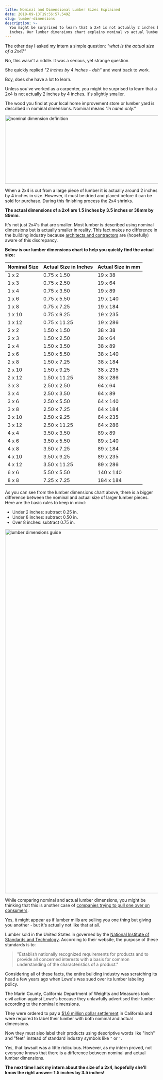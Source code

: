 ```yaml
---
title: Nominal and Dimensional Lumber Sizes Explained
date: 2018-09-13T19:56:57.549Z
slug: lumber-dimensions
description: >-
  You might be surprised to learn that a 2x4 is not actually 2 inches by 4
  inches. Our lumber dimensions chart explains nominal vs actual lumber sizes.
---
```

The other day I asked my intern a simple question: <em>"what is the actual size of a 2x4?"</em>



No, this wasn't a riddle. It was a serious, yet strange question.



She quickly replied <em>"2 inches by 4 inches - duh"</em> and went back to work.



Boy, does she have a lot to learn.



Unless you've worked as a carpenter, you might be surprised to learn that a 2x4 is not actually 2 inches by 4 inches. It's slightly smaller.



The wood you find at your local home improvement store or lumber yard is described in nominal dimensions. Nominal means <em>"in name only."</em> 



<img src="https://www.doorwaysmagazine.com/wp-content/uploads/nominal_dimension_definition.jpg" alt="nominal dimension definition" width="520" height="225" class="aligncenter size-full wp-image-13961" />



When a 2x4 is cut from a large piece of lumber it is actually around 2 inches by 4 inches in size. However, it must be dried and planed before it can be sold for purchase. During this finishing process the 2x4 shrinks.



<strong>The actual dimensions of a 2x4 are 1.5 inches by 3.5 inches or 38mm by 89mm.</strong>



It's not just 2x4's that are smaller. Most lumber is described using nominal dimensions but is actually smaller in reality. This fact makes no difference in the building industry because <a href="https://www.doorwaysmagazine.com/how-to-design-your-own-house/" target="_blank">architects and contractors</a> are (hopefully) aware of this discrepancy.



<strong>Below is our lumber dimensions chart to help you quickly find the actual size:</strong>



<table>

<thead>

<tr><th>Nominal Size</th><th>Actual Size in Inches</th><th>Actual Size in mm</th></tr>

</thead>

<tbody>

<tr><td>1 x 2</td><td>0.75 x 1.50</td><td>19 x 38</td></tr>

<tr><td>1 x 3</td><td>0.75 x 2.50</td><td>19 x 64</td></tr>

<tr><td>1 x 4</td><td>0.75 x 3.50</td><td>19 x 89</td></tr>

<tr><td>1 x 6</td><td>0.75 x 5.50</td><td>19 x 140</td></tr>

<tr><td>1 x 8</td><td>0.75 x 7.25</td><td>19 x 184</td></tr>

<tr><td>1 x 10</td><td>0.75 x 9.25</td><td>19 x 235</td></tr>

<tr><td>1 x 12</td><td>0.75 x 11.25</td><td>19 x 286</td></tr>

<tr><td>2 x 2</td><td>1.50 x 1.50</td><td>38 x 38</td></tr>

<tr><td>2 x 3</td><td>1.50 x 2.50</td><td>38 x 64</td></tr>

<tr><td>2 x 4</td><td>1.50 x 3.50</td><td>38 x 89</td></tr>

<tr><td>2 x 6</td><td>1.50 x 5.50</td><td>38 x 140</td></tr>

<tr><td>2 x 8</td><td>1.50 x 7.25</td><td>38 x 184</td></tr>

<tr><td>2 x 10</td><td>1.50 x 9.25</td><td>38 x 235</td></tr>

<tr><td>2 x 12</td><td>1.50 x 11.25</td><td>38 x 286</td></tr>

<tr><td>3 x 3</td><td>2.50 x 2.50</td><td>64 x 64</td></tr>

<tr><td>3 x 4</td><td>2.50 x 3.50</td><td>64 x 89</td></tr>

<tr><td>3 x 6</td><td>2.50 x 5.50</td><td>64 x 140</td></tr>

<tr><td>3 x 8</td><td>2.50 x 7.25</td><td>64 x 184</td></tr>

<tr><td>3 x 10</td><td>2.50 x 9.25</td><td>64 x 235</td></tr>

<tr><td>3 x 12</td><td>2.50 x 11.25</td><td>64 x 286</td></tr>

<tr><td>4 x 4</td><td>3.50 x 3.50</td><td>89 x 89</td></tr>

<tr><td>4 x 6</td><td>3.50 x 5.50</td><td>89 x 140</td></tr>

<tr><td>4 x 8</td><td>3.50 x 7.25</td><td>89 x 184</td></tr>

<tr><td>4 x 10</td><td>3.50 x 9.25</td><td>89 x 235</td></tr>

<tr><td>4 x 12</td><td>3.50 x 11.25</td><td>89 x 286</td></tr>

<tr><td>6 x 6</td><td>5.50 x 5.50</td><td>140 x 140</td></tr>

<tr><td>8 x 8</td><td>7.25 x 7.25</td><td>184 x 184</td></tr>

</tbody>

</table>



As you can see from the lumber dimensions chart above, there is a bigger difference between the nominal and actual size of larger lumber pieces. Here are the basic rules to keep in mind:



<ul>

<li>Under 2 inches: subtract 0.25 in.</li>

<li>Under 8 inches: subtract 0.50 in.</li>

<li>Over 8 inches: subtract 0.75 in.</li>

</ul>



<img src="https://www.doorwaysmagazine.com/wp-content/uploads/lumber_dimensions_guide.jpg" alt="lumber dimensions guide" width="800" height="1199" class="aligncenter size-full wp-image-13962" />



While comparing nominal and actual lumber dimensions, you might be thinking that this is another case of <a href="https://www.doorwaysmagazine.com/product/remodeling-scams-report/" target="_blank">companies trying to pull one over on consumers</a>. 



Yes, it might appear as if lumber mills are selling you one thing but giving you another - but it's actually not like that at all.



Lumber sold in the United States in governed by the <a href="http://gsi.nist.gov/global/index.cfm/L1-5/L2-44/A-355" target="_blank">National Institute of Standards and Technology</a>. According to their website, the purpose of these standards is to:



<blockquote>"Establish nationally recognized requirements for products and to provide all concerned interests with a basis for common understanding of the characteristics of a product."</blockquote>



Considering all of these facts, the entire building industry was scratching its head a few years ago when Lowe's was sued over its lumber labeling policy. 



The Marin County, California Department of Weights and Measures took civil action against Lowe's because they unlawfully advertised their lumber according to the nominal dimensions.



They were ordered to pay a <a href="https://www.fool.com/investing/general/2014/09/18/lowes-hit-over-the-head-with-a-2x4.aspx" target="_blank">$1.6 million dollar settlement</a> in California and were required to label their lumber with both nominal and actual dimensions.



Now they must also label their products using descriptive words like "inch" and "feet" instead of standard industry symbols like <code>"</code> or <code>'</code>.



Yes, that lawsuit was a little ridiculous. However, as my intern proved, not everyone knows that there is a difference between nominal and actual lumber dimensions. 



<strong>The next time I ask my intern about the size of a 2x4, hopefully she'll know the right answer: 1.5 inches by 3.5 inches!</strong>

